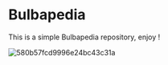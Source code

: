 # Bulbapedia

This is a simple Bulbapedia repository, enjoy !

![580b57fcd9996e24bc43c31a](https://github.com/carinebatista/bulbapedia/assets/18583716/7cea2b1d-4d13-49c3-8360-35abd19d5abd)

